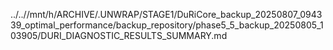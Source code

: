 ../..//mnt/h/ARCHIVE/.UNWRAP/STAGE1/DuRiCore_backup_20250807_094339_optimal_performance/backup_repository/phase5_5_backup_20250805_103905/DURI_DIAGNOSTIC_RESULTS_SUMMARY.md